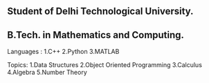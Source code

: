 ## Student of Delhi Technological University.
## B.Tech. in Mathematics and Computing.

Languages :
  1.C++
  2.Python
  3.MATLAB

Topics:
  1.Data Structures
  2.Object Oriented Programming
  3.Calculus
  4.Algebra
  5.Number Theory
